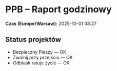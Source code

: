 # PPB – Raport godzinowy
**Czas (Europe/Warsaw):** 2025-10-01 08:27

## Status projektów
- Bezpieczny Pieszy — OK
- Zwolnij przy przejściu — OK
- Odblask ratuje życie — OK

